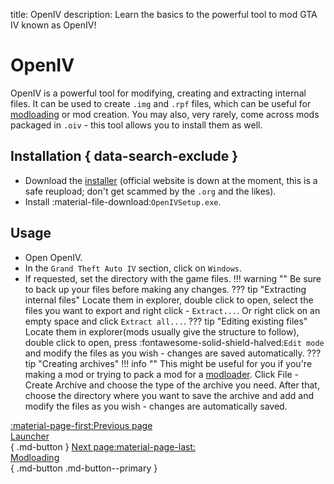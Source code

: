 title: OpenIV
description: Learn the basics to the powerful tool to mod GTA IV known as OpenIV!

# OpenIV
OpenIV is a powerful tool for modifying, creating and extracting internal files. It can be used to create `.img` and `.rpf` files, which can be useful for [modloading](modloading.md) or mod creation. You may also, very rarely, come across mods packaged in `.oiv` - this tool allows you to install them as well.

## Installation { data-search-exclude }
* Download the [installer](https://community.pcgamingwiki.com/files/file/2710-openiv-version-41/) (official website is down at the moment, this is a safe reupload; don't get scammed by the `.org` and the likes).
* Install :material-file-download:`OpenIVSetup.exe`.
## Usage
* Open OpenIV.
* In the `Grand Theft Auto IV` section, click on `Windows`.
* If requested, set the directory with the game files.
!!! warning ""
    Be sure to back up your files before making any changes.
??? tip "Extracting internal files"
    Locate them in explorer, double click to open, select the files you want to export and right click - `Extract...`. Or right click on an empty space and click `Extract all...`.
??? tip "Editing existing files"
    Locate them in explorer(mods usually give the structure to follow), double click to open, press :fontawesome-solid-shield-halved:`Edit mode` and modify the files as you wish - changes are saved automatically.
??? tip "Creating archives"
    !!! info ""
        This might be useful for you if you're making a mod or trying to pack a mod for a [modloader](modloading.md).
    Click File - Create Archive and choose the type of the archive you need. After that, choose the directory where you want to save the archive and add and modify the files as you wish - changes are automatically saved.

[:material-page-first:Previous page <br>Launcher</br>](launcher.md){ .md-button } [Next page:material-page-last: <br>Modloading</br>](modloading.md){ .md-button .md-button--primary }